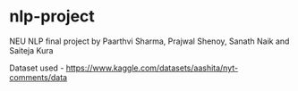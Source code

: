 # nlp-project
NEU NLP final project by Paarthvi Sharma, Prajwal Shenoy, Sanath Naik and Saiteja Kura



Dataset used - https://www.kaggle.com/datasets/aashita/nyt-comments/data

